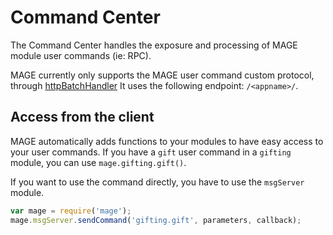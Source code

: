 # Command Center

The Command Center handles the exposure and processing of MAGE module user commands (ie: RPC).

MAGE currently only supports the MAGE user command custom protocol, through [httpBatchHandler](./httpBatchHandler.js)
It uses the following endpoint: `/<appname>/`.

## Access from the client

MAGE automatically adds functions to your modules to have easy access to your user commands. If you have a `gift` user
command in a `gifting` module, you can use `mage.gifting.gift()`.

If you want to use the command directly, you have to use the `msgServer` module.

```js
var mage = require('mage');
mage.msgServer.sendCommand('gifting.gift', parameters, callback);
```
